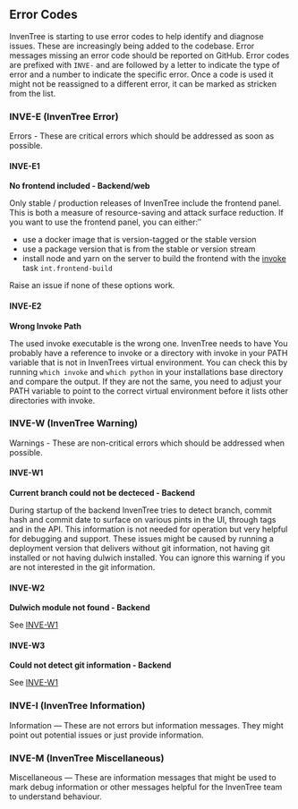 ## Error Codes

InvenTree is starting to use error codes to help identify and diagnose issues. These are increasingly being added to the codebase. Error messages missing an error code should be reported on GitHub.
Error codes are prefixed with `INVE-` and are followed by a letter to indicate the type of error and a number to indicate the specific error. Once a code is used it might not be reassigned to a different error, it can be marked as stricken from the list.

### INVE-E (InvenTree Error)
Errors - These are critical errors which should be addressed as soon as possible.

#### INVE-E1
**No frontend included - Backend/web**

Only stable / production releases of InvenTree include the frontend panel. This is both a measure of resource-saving and attack surface reduction. If you want to use the frontend panel, you can either:″
- use a docker image that is version-tagged or the stable version
- use a package version that is from the stable or version stream
- install node and yarn on the server to build the frontend with the [invoke](../start/invoke.md) task `int.frontend-build`

Raise an issue if none of these options work.

#### INVE-E2
**Wrong Invoke Path**

The used invoke executable is the wrong one. InvenTree needs to have
You probably have a reference to invoke or a directory with invoke in your PATH variable that is not in InvenTrees virtual environment. You can check this by running `which invoke` and `which python` in your installations base directory and compare the output. If they are not the same, you need to adjust your PATH variable to point to the correct virtual environment before it lists other directories with invoke.

### INVE-W (InvenTree Warning)
Warnings - These are non-critical errors which should be addressed when possible.

#### INVE-W1
**Current branch could not be decteced - Backend**

During startup of the backend InvenTree tries to detect branch, commit hash and commit date to surface on various pints in the UI, through tags and in the API.
This information is not needed for operation but very helpful for debugging and support. These issues might be caused by running a deployment version that delivers without git information, not having git installed or not having dulwich installed.
You can ignore this warning if you are not interested in the git information.

#### INVE-W2
**Dulwich module not found - Backend**

See [INVE-W1](#inve-w1)

#### INVE-W3
**Could not detect git information - Backend**

See [INVE-W1](#inve-w1)


### INVE-I (InvenTree Information)
Information — These are not errors but information messages. They might point out potential issues or just provide information.

### INVE-M (InvenTree Miscellaneous)
Miscellaneous — These are information messages that might be used to mark debug information or other messages helpful for the InvenTree team to understand behaviour.
